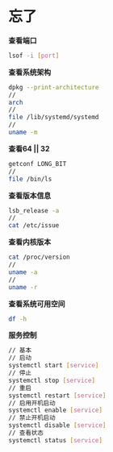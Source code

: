 # 忘了

**查看端口**

```bash
lsof -i [port]
```

**查看系统架构**

```bash
dpkg --print-architecture
//
arch
//
file /lib/systemd/systemd
//
uname -m
```

**查看64 || 32**

```bash
getconf LONG_BIT
//
file /bin/ls
```

**查看版本信息**

```bash
lsb_release -a
//
cat /etc/issue
```

**查看内核版本**

```bash
cat /proc/version
//
uname -a
//
uname -r
```

**查看系统可用空间**

```bash
df -h
```

**服务控制**
```bash
// 基本
// 启动
systemctl start [service]
// 停止
systemctl stop [service]
// 重启
systemctl restart [service]
// 启用开机启动
systemctl enable [service]
// 禁止开机启动
systemctl disable [service]
// 查看状态
systemctl status [service]
```
